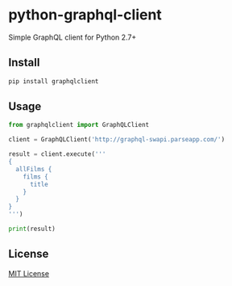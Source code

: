 # python-graphql-client
Simple GraphQL client for Python 2.7+

## Install

```sh
pip install graphqlclient
```

## Usage


```py
from graphqlclient import GraphQLClient

client = GraphQLClient('http://graphql-swapi.parseapp.com/')

result = client.execute('''
{
  allFilms {
    films {
      title
    }
  }
}
''')

print(result)
```

## License

[MIT License](http://opensource.org/licenses/MIT)